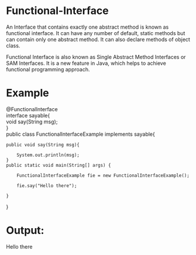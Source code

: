 # Functional-Interface

An Interface that contains exactly one abstract method is known as functional interface. It can have any number of default, static methods but can contain only one abstract method. It can also declare methods of object class.

Functional Interface is also known as Single Abstract Method Interfaces or SAM Interfaces. It is a new feature in Java, which helps to achieve functional programming approach.

# Example 



@FunctionalInterface  
interface sayable{  
    void say(String msg);   
}  
public class FunctionalInterfaceExample implements sayable{  

    public void say(String msg){  
    
        System.out.println(msg);     
    }
    public static void main(String[] args) {  
    
        FunctionalInterfaceExample fie = new FunctionalInterfaceExample();  
        
        fie.say("Hello there");  
        
    }  
}  



# Output:

Hello there
